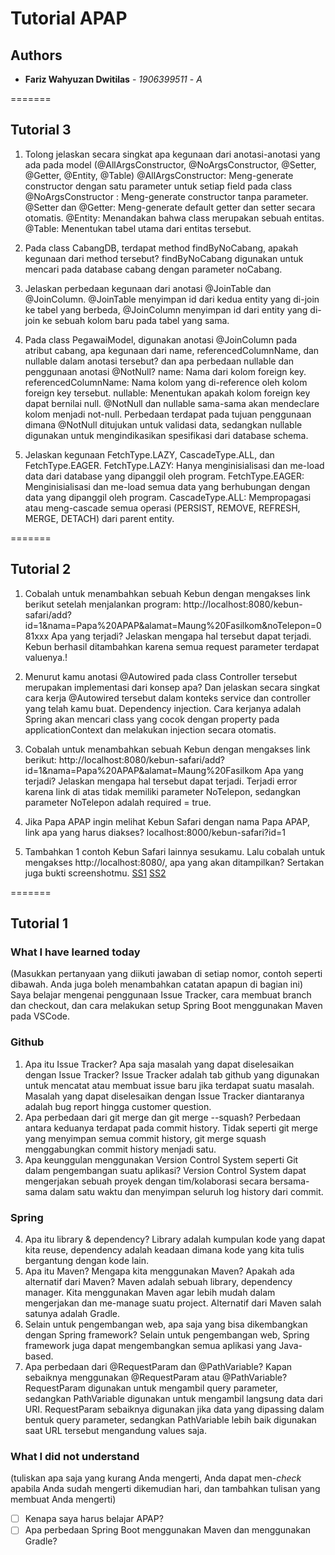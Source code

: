 # Tutorial APAP
## Authors
* **Fariz Wahyuzan Dwitilas** - *1906399511* - *A*

=======
## Tutorial 3
1. Tolong jelaskan secara singkat apa kegunaan dari anotasi-anotasi yang ada pada model (@AllArgsConstructor, @NoArgsConstructor, @Setter, @Getter, @Entity, @Table)
@AllArgsConstructor: Meng-generate constructor dengan satu parameter untuk setiap field pada class
@NoArgsConstructor : Meng-generate constructor tanpa parameter.
@Setter dan @Getter: Meng-generate default getter dan setter secara otomatis.
@Entity: Menandakan bahwa class merupakan sebuah entitas.
@Table: Menentukan tabel utama dari entitas tersebut.

2. Pada class CabangDB, terdapat method findByNoCabang, apakah kegunaan dari method tersebut?
findByNoCabang digunakan untuk mencari pada database cabang dengan parameter noCabang.

3. Jelaskan perbedaan kegunaan dari anotasi @JoinTable dan @JoinColumn.
@JoinTable menyimpan id dari kedua entity yang di-join ke tabel yang berbeda, @JoinColumn menyimpan id dari entity yang di-join ke sebuah kolom baru pada tabel yang sama.


4. Pada class PegawaiModel, digunakan anotasi @JoinColumn pada atribut cabang, apa kegunaan dari name, referencedColumnName, dan nullable dalam anotasi tersebut? dan apa perbedaan nullable dan penggunaan anotasi @NotNull?
name: Nama dari kolom foreign key.
referencedColumnName: Nama kolom yang di-reference oleh kolom foreign key tersebut.
nullable: Menentukan apakah kolom foreign key dapat bernilai null.
@NotNull dan nullable sama-sama akan mendeclare kolom menjadi not-null. Perbedaan terdapat pada tujuan penggunaan dimana @NotNull ditujukan untuk validasi data, sedangkan nullable digunakan untuk mengindikasikan spesifikasi dari database schema.

5. Jelaskan kegunaan FetchType.LAZY, CascadeType.ALL, dan FetchType.EAGER.
FetchType.LAZY: Hanya menginisialisasi dan me-load data dari database yang dipanggil oleh program.
FetchType.EAGER: Menginisialisasi dan me-load semua data yang berhubungan dengan data yang dipanggil oleh program.
CascadeType.ALL: Mempropagasi atau meng-cascade semua operasi (PERSIST, REMOVE, REFRESH, MERGE, DETACH) dari parent entity.


=======
## Tutorial 2
1. Cobalah untuk menambahkan sebuah Kebun dengan mengakses link berikut setelah menjalankan program: http://localhost:8080/kebun-safari/add?id=1&nama=Papa%20APAP&alamat=Maung%20Fasilkom&noTelepon=081xxx Apa yang terjadi? Jelaskan mengapa hal tersebut dapat terjadi.
Kebun berhasil ditambahkan karena semua request parameter terdapat valuenya.!

2. Menurut kamu anotasi @Autowired pada class Controller tersebut merupakan implementasi dari konsep apa? Dan jelaskan secara singkat cara kerja @Autowired tersebut dalam konteks service dan controller yang telah kamu buat.
Dependency injection. Cara kerjanya adalah Spring akan mencari class yang cocok dengan property pada applicationContext dan melakukan injection secara otomatis.

3. Cobalah untuk menambahkan sebuah Kebun dengan mengakses link berikut: http://localhost:8080/kebun-safari/add?id=1&nama=Papa%20APAP&alamat=Maung%20Fasilkom Apa yang terjadi? Jelaskan mengapa hal tersebut dapat terjadi.
Terjadi error karena link di atas tidak memiliki parameter NoTelepon, sedangkan parameter NoTelepon adalah required = true.

4. Jika Papa APAP ingin melihat Kebun Safari dengan nama Papa APAP, link apa yang harus diakses?
localhost:8000/kebun-safari?id=1

5.  Tambahkan 1 contoh Kebun Safari lainnya sesukamu. Lalu cobalah untuk mengakses http://localhost:8080/, apa yang akan ditampilkan? Sertakan juga
bukti screenshotmu.
[SS1](https://user-images.githubusercontent.com/90312743/133470068-6a2ba0b5-ba9a-4830-9213-70f609a3c301.jpg)
[SS2](https://user-images.githubusercontent.com/90312743/133470135-f46e3c75-64ba-4ce2-ae00-a63d83ff3fff.jpg)



=======
## Tutorial 1
### What I have learned today
(Masukkan pertanyaan yang diikuti jawaban di setiap nomor, contoh seperti dibawah. Anda
juga boleh menambahkan catatan apapun di bagian ini)
Saya belajar mengenai penggunaan Issue Tracker, cara membuat branch dan checkout, dan cara melakukan setup Spring Boot menggunakan Maven pada VSCode.
### Github
1. Apa itu Issue Tracker? Apa saja masalah yang dapat diselesaikan dengan Issue Tracker?
Issue Tracker adalah tab github yang digunakan untuk mencatat atau membuat issue baru jika terdapat suatu masalah. Masalah yang dapat diselesaikan dengan Issue Tracker diantaranya adalah bug report hingga customer question.
2. Apa perbedaan dari git merge dan git merge --squash? Perbedaan antara keduanya terdapat pada commit history. Tidak seperti git merge yang menyimpan semua commit history, git merge squash menggabungkan commit history menjadi satu.
3. Apa keunggulan menggunakan Version Control System seperti Git dalam pengembangan
suatu aplikasi? Version Control System dapat mengerjakan sebuah proyek dengan tim/kolaborasi secara bersama-sama dalam satu waktu dan menyimpan seluruh log history dari commit.
### Spring
4. Apa itu library & dependency? Library adalah kumpulan kode yang dapat kita reuse, dependency adalah keadaan dimana kode yang kita tulis bergantung dengan kode lain.
5. Apa itu Maven? Mengapa kita menggunakan Maven? Apakah ada alternatif dari Maven? Maven adalah sebuah library, dependency manager. Kita menggunakan Maven agar lebih mudah dalam mengerjakan dan me-manage suatu project. Alternatif dari Maven salah satunya adalah Gradle.
6. Selain untuk pengembangan web, apa saja yang bisa dikembangkan dengan Spring
framework? Selain untuk pengembangan web, Spring framework juga dapat mengembangkan semua aplikasi yang Java-based.
7. Apa perbedaan dari @RequestParam dan @PathVariable? Kapan sebaiknya
menggunakan @RequestParam atau @PathVariable? RequestParam digunakan untuk mengambil query parameter, sedangkan PathVariable digunakan untuk mengambil langsung data dari URI. RequestParam sebaiknya digunakan jika data yang dipassing dalam bentuk query parameter, sedangkan PathVariable lebih baik digunakan saat URL tersebut mengandung values saja.
### What I did not understand
(tuliskan apa saja yang kurang Anda mengerti, Anda dapat men-_check_ apabila Anda
sudah mengerti dikemudian hari, dan tambahkan tulisan yang membuat Anda mengerti)
- [ ] Kenapa saya harus belajar APAP?
- [ ] Apa perbedaan Spring Boot menggunakan Maven dan menggunakan Gradle?
